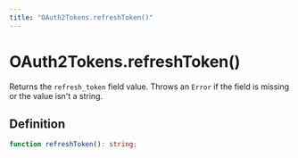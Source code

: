 ```yaml
---
title: "OAuth2Tokens.refreshToken()"
---
```


# OAuth2Tokens.refreshToken()

Returns the `refresh_token` field value. Throws an `Error` if the field is missing or the value isn't a string.

## Definition

```ts
function refreshToken(): string;
```
